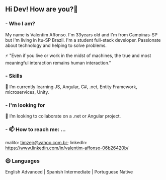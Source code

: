 ## Hi Dev! How are you?👋


### - Who I am?
  My name is Valentim Affonso. I'm 33years old and I'm from Campinas-SP but I'm living in Itu-SP Brazil. I'm a student full-stack developer. Passionate about technology and helping to solve problems.
  

  ⚡ "Even if you live or work in the midst of machines, the true and most meaningful interaction remains human interaction." 


### - Skills

  🌱 I’m currently learning JS, Angular, C#, .net, Entity Framework, microservices, Unity.

### - I'm looking for

  👯 I’m looking to collaborate on a .net or Angular project.

### - 📫 How to reach me: ...

  malito: timzejr@yahoo.com.br;
  linkedIn: https://www.linkedin.com/in/valentim-affonso-06b26420b/

###  😄 Languages
  English Advanced |
  Spanish Intermediate |
  Portuguese Native
